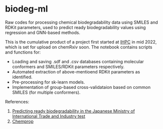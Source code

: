 # biodeg-ml

Raw codes for processing chemical biodegradability data using SMILES and RDKit parameters, used to predict ready biodegradability values using regression and GNN-based methods.

This is the cumulative product of a project first started at [IHPC](https://www.a-star.edu.sg/ihpc/ihpc-research-capabilities/materials-science-chemistry) in mid 2022, which is set for upload on chemRxiv soon. The notebook contains scripts and functions for:
- Loading and saving .sdf and .csv databases containing molecular conformers and SMILES/RDKit parameters respectively.
- Automated extraction of above-mentioend RDKit parameters as identified.
- Pre-processing for sk-learn models.
- Implementation of group-based cross-validataion based on common SMILES (for multiple conformers).

References:
1. [Predicting ready biodegradability in the Japanese Ministry of International Trade and Industry test](https://setac.onlinelibrary.wiley.com/doi/10.1002/etc.5620191013)
2. [Chemprop](https://chemprop.readthedocs.io/)
